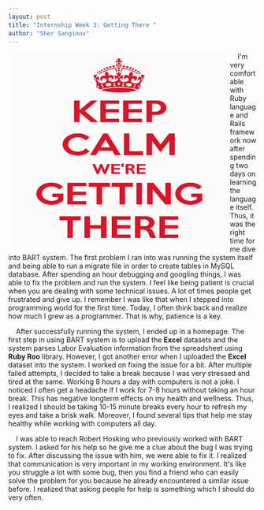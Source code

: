 ```yaml
---
layout: post
title: "Internship Week 3: Getting There "
author: "Sher Sanginov"
---
```



<img class="img-responsive" src="/assets/img/intern7.png" alt="Drawing" style="width: 450px; height: 400px; display: block; float:left; ">

&nbsp;&nbsp;&nbsp;&nbsp;I'm very comfortable with Ruby language and Rails framework now after spending two days on learning the language itself. Thus, it was the right time for me dive into BART system. The first problem I ran into was running the system itself and being able to run a migrate file in order to create tables in MySQL database. After spending an hour debugging and googling things, I was able to fix the problem and run the system. I feel like being patient is crucial when you are dealing with some technical issues. A lot of times people get frustrated and give up. I remember I was like that when I stepped into programming world for the first time. Today, I often think back and realize how much I grew as a programmer. That is why, patience is a key. 


&nbsp;&nbsp;&nbsp;&nbsp;After successfully running the system, I ended up in a homepage. The first step in using BART system is to upload the **Excel** datasets and the system parses Labor Evaluation information from the spreadsheet using **Ruby Roo** library. However, I got another error when I uploaded the **Excel** dataset into the system. I worked on fixing the issue for a bit. After multiple failed attempts, I decided to take a break because I was very stressed and tired at the same. Working 8 hours a day with computers is not a joke. I noticed I often get a headache if I work for 7-8 hours without taking an hour break. This has negative longterm effects on my health and wellness. Thus, I realized I should be taking 10-15 minute breaks every hour to refresh my eyes and take a brisk walk. Moreover, I found several tips that help me stay healthy while working with computers all day. 


&nbsp;&nbsp;&nbsp;&nbsp;I was able to reach Robert Hosking who previously worked with BART system. I asked for his help so he give me a clue about the bug I was trying to fix. After discussing the issue with him, we were able to fix it. I realized that communication is very important in my working environment. It's like you struggle a lot with some bug, then you find a friend who can easily solve the problem for you because he already encountered a similar issue before. I realized that asking people for help is something which I should do very often. 
